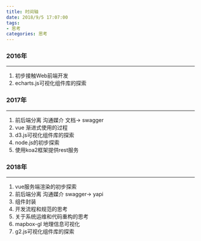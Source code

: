 ```yaml
---
title: 时间轴
date: 2018/9/5 17:07:00
tags:
- 思考 
categories: 思考
---
```

### 2016年
------
1. 初步接触Web前端开发
2. echarts.js可视化组件库的探索

### 2017年
------

1. 前后端分离 沟通媒介 文档-> swagger
2. vue 渐进式使用的过程
3. d3.js可视化组件库的探索
4. node.js的初步探索
5. 使用koa2框架提供rest服务

### 2018年
------
1. vue服务端渲染的初步探索
2. 前后端分离 沟通媒介 swagger-> yapi
3. 组件封装
4. 开发流程和规范的思考
5. 关于系统运维和代码重构的思考
6. mapbox-gl 地理信息可视化
7. g2.js可视化组件库的探索